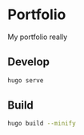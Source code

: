 # Portfolio

My portfolio really

## Develop

```sh
hugo serve
```

## Build

```sh
hugo build --minify
```
